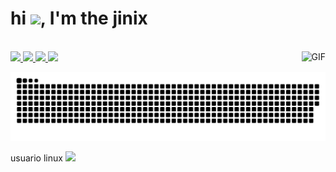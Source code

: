 
<h1 align="left">hi <img src="https://raw.githubusercontent.com/kaueMarques/kaueMarques/master/hi.gif" width="30px">, I'm the jinix</h1>
<div style="display: inline_block"><br>
<div> 
  <a href="https://www.youtube.com/channel/UCBTbXcTf0KZpY9ehKbqvzSg?sub_confirmation=1" target="_blank"><img src="https://img.shields.io/badge/YouTube-FF0000?style=for-the-badge&logo=youtube&logoColor=white" target="_blank">
 </a>
  <a href="https://codepen.io/jinix7" target="_blank"><img src="https://img.shields.io/badge/codepen-000000?style=for-the-badge&logo=codepen&logoColor=white" target="_blank">  </a>
  <a href="https://www.linkedin.com/in/jinix7-%E3%85%A4-ab50b0219/" target="_blank"><img src="https://img.shields.io/badge/linkedin-4495d4?style=for-the-badge&logo=linkedin&logoColor=white" target="_blank">  </a>
  <a href="https://discord.gg/sYK53QkQ3Q" target="_blank"><img src="https://img.shields.io/badge/Discord-7289DA?style=for-the-badge&logo=discord&logoColor=white" target="_blank">  </a>
 
  <img align="right" alt="GIF" src="https://media.discordapp.net/attachments/958187624915423262/958949064152596510/351caf72c75afd8c58459687c46e38ec.png"/>
 
  
    
  
</div>

  <!--<p align="left"> <img src="https://komarev.com/ghpvc/?username=jinix7&color=yellow" alt="Profile views" /> </p>-->
  
  ![Snake animation](https://github.com/jinix7/jinix7/blob/output/github-contribution-grid-snake.svg)
  
  
  
usuario linux <img src="https://cdn.discordapp.com/attachments/958187624915423262/961667523823144990/001.gif" width="45" weight="45">
  
  

  

